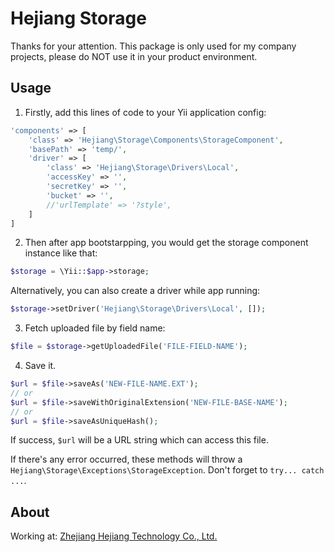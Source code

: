 # Hejiang Storage

Thanks for your attention. This package is only used for my company projects, please do NOT use it in your product environment.

## Usage

1. Firstly, add this lines of code to your Yii application config:

```php
'components' => [
    'class' => 'Hejiang\Storage\Components\StorageComponent',
    'basePath' => 'temp/',
    'driver' => [
        'class' => 'Hejiang\Storage\Drivers\Local',
        'accessKey' => '',
        'secretKey' => '',
        'bucket' => '',
        //'urlTemplate' => '?style',
    ]
]
```

2. Then after app bootstarpping, you would get the storage component instance like that:

```php
$storage = \Yii::$app->storage;
```

Alternatively, you can also create a driver while app running:

```php
$storage->setDriver('Hejiang\Storage\Drivers\Local', []);
```

3. Fetch uploaded file by field name:

```php
$file = $storage->getUploadedFile('FILE-FIELD-NAME');
```

4. Save it.

```php
$url = $file->saveAs('NEW-FILE-NAME.EXT');
// or
$url = $file->saveWithOriginalExtension('NEW-FILE-BASE-NAME');
// or
$url = $file->saveAsUniqueHash();
```

If success, `$url` will be a URL string which can access this file.

If there's any error occurred, these methods will throw a `Hejiang\Storage\Exceptions\StorageException`. Don't forget to `try... catch ...`.

## About

Working at: [Zhejiang Hejiang Technology Co., Ltd.](http://www.zjhejiang.com/)